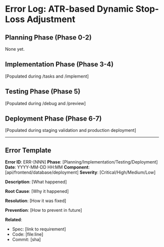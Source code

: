 # Error Log: ATR-based Dynamic Stop-Loss Adjustment

## Planning Phase (Phase 0-2)
None yet.

## Implementation Phase (Phase 3-4)
[Populated during /tasks and /implement]

## Testing Phase (Phase 5)
[Populated during /debug and /preview]

## Deployment Phase (Phase 6-7)
[Populated during staging validation and production deployment]

---

## Error Template

**Error ID**: ERR-[NNN]
**Phase**: [Planning/Implementation/Testing/Deployment]
**Date**: YYYY-MM-DD HH:MM
**Component**: [api/frontend/database/deployment]
**Severity**: [Critical/High/Medium/Low]

**Description**:
[What happened]

**Root Cause**:
[Why it happened]

**Resolution**:
[How it was fixed]

**Prevention**:
[How to prevent in future]

**Related**:
- Spec: [link to requirement]
- Code: [file:line]
- Commit: [sha]
